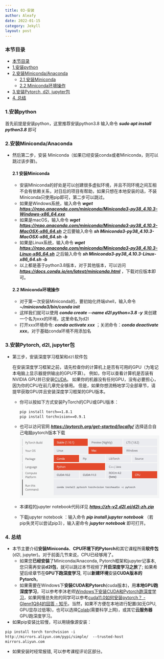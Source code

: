 ```yaml
---
title: 03-安装
author: Aleafy
date: 2022-01-15
category: Jekyll
layout: post
---
```


### 本节目录

- [本节目录](#本节目录)
- [1.安装python](#1安装python)
- [2.安装Miniconda/Anaconda](#2安装minicondaanaconda)
  - [2.1 安装Miniconda](#21-安装miniconda)
  - [2.2 Miniconda环境操作](#22-miniconda环境操作)
- [3.安装Pytorch, d2l, jupyter包](#3安装pytorch-d2l-jupyter包)
- [4. 总结](#4-总结)

### 1.安装python
首先前提是安装python，这里推荐安装python3.8 输入命令 ***sudo apt install python3.8*** 即可

### 2.安装Miniconda/Anaconda
- 然后第二步，安装 Miniconda（如果已经安装conda或者Miniconda，则可以跳过该步骤)。
  #### 2.1 安装Miniconda
  - 安装MIniconda的好处是可以创建很多虚拟环境，并且不同环境之间互相不会有依赖关系，对日后的项目有帮助，如果只想在本地安装的话，不装Miniconda只使用pip即可，第二步可以跳过。
  - 如果是Windows系统，输入命令 ***wget https://repo.anaconda.com/miniconda/Miniconda3-py38_4.10.3-Windows-x86_64.exe***
  - 如果是macOS，输入命令 ***wget https://repo.anaconda.com/miniconda/Miniconda3-py38_4.10.3-MacOSX-x86_64.sh*** 之后要输入命令 ***sh Miniconda3-py38_4.10.3-MacOSX-x86_64.sh -b***
  - 如果是Linux系统，输入命令 ***wget https://repo.anaconda.com/miniconda/Miniconda3-py38_4.10.3-Linux-x86_64.sh*** 之后输入命令 ***sh Miniconda3-py38_4.10.3-Linux-x86_64.sh -b***
  - 以上都是基于python3.8版本，对于其他版本，可以访问 ***https://docs.conda.io/en/latest/miniconda.html*** ，下载对应版本即可。

  #### 2.2 Miniconda环境操作
  - 对于第一次安装Miniconda的，要初始化终端shell，输入命令 ***~/miniconda3/bin/conda init***
  - 这样我们就可以使用 ***conda create --name d2l python=3.8 -y*** 来创建一个名为xxx的环境，这里命名为d2l
  - 打开xxx环境命令: ***conda activate xxx*** ；关闭命令：***conda deactivate xxx***。对于基础conda环境不用添加名

### 3.安装Pytorch, d2l, jupyter包
- 第三步，安装深度学习框架和`d2l`软件包

  在安装深度学习框架之前，请先检查你的计算机上是否有可用的GPU（为笔记本电脑上显示器提供输出的GPU不算）。 例如，你可以查看计算机是否装有NVIDIA GPU并已安装[CUDA](https://developer.nvidia.com/cuda-downloads)。 如果你的机器没有任何GPU，没有必要担心，因为你的CPU在前几章完全够用。 但是，如果你想流畅地学习全部章节，请提早获取GPU并且安装深度学习框架的GPU版本。

  - 你可以按如下方式安装PyTorch的CPU或GPU版本：

    ```
    pip install torch==1.8.1
    pip install torchvision==0.9.1
    ```

  - 也可以访问官网 ***https://pytorch.org/get-started/locally/*** 选择适合自己电脑pytorch版本下载![03-01](../imgs/02/03-01.png)

  - 本课程的jupyter notebook代码详见 ***https://zh-v2.d2l.ai/d2l-zh.zip***

  - 下载jupyter notebook ：输入命令 ***pip install jupyter notebook*** （若pip失灵可以尝试pip3），输入密命令 ***jupyter notebook*** 即可打开。

### 4. 总结
- 本节主要介绍**安装Miniconda**、**CPU环境下的Pytorch**和其它课程所需**软件包**(d2l, jupyter)。对于前面几节来说，CPU已经够用了。
  - 如果您**已经安装**了Miniconda/Anaconda, Pytorch框架和jupyter记事本, 您只需再安装**d2l包**，就可以跳过本节视频了**开启深度学习之旅**了; 如果希望后续章节在**GPU下跑深度学习**, 可以**新建环境**安装**CUDA版本的Pytorch**。
  - 如果需要在Windows下**安装CUDA和Pytorch**(cuda版本)，用**本地GPU跑深度学习**，可以参考李沐老师[Windows下安装CUDA和Pytorch跑深度学习](https://www.zhihu.com/zvideo/1363284223420436480)，如果网慢总失败的同学可以参考[cuda11.0如何安装pytorch？ - Glenn1Q84的回答 - 知乎](https://www.zhihu.com/question/425647129/answer/2278290137)。当然，如果不方便在本地进行配置(如无GPU, GPU显存过低等)，也可以选择[Colab](https://colab.research.google.com/)(需要科学上网)，或其它**云服务器**GPU跑深度学习。
 - 如果pip安装比较慢，可以用镜像源安装：
  ```
  pip install torch torchvision -i http://mirrors.aliyun.com/pypi/simple/  --trusted-host mirrors.aliyun.com
  ```
- 如果安装时经常报错, 可以参考课程评论区部分。
